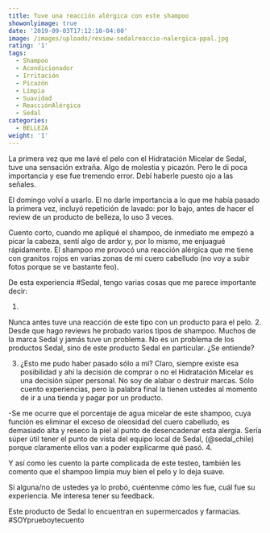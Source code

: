 ```yaml
---
title: Tuve una reacción alérgica con este shampoo
showonlyimage: true
date: '2019-09-03T17:12:10-04:00'
image: /images/uploads/review-sedalreaccio-nalergica-ppal.jpg
rating: '1'
tags:
  - Shampoo
  - Acondicionador
  - Irritación
  - Picazón
  - Limpia
  - Suavidad
  - ReacciónAlérgica
  - Sedal
categories:
  - BELLEZA
weight: '1'
---
```

La primera vez que me lavé el pelo con el Hidratación Micelar de Sedal, tuve una sensación extraña. Algo de molestia y picazón. Pero le di poca importancia y ese fue tremendo error. Debí haberle puesto ojo a las señales.

El domingo volví a usarlo. El no darle importancia a lo que me había pasado la primera vez, incluyó repetición de lavado: por lo bajo, antes de hacer el review de un producto de belleza, lo uso 3 veces.

Cuento corto, cuando me apliqué el shampoo, de inmediato me empezó a picar la cabeza, sentí algo de ardor y, por lo mismo, me enjuagué rápidamente. El shampoo me provocó una reacción alérgica que me tiene con granitos rojos en varias zonas de mi cuero cabelludo (no voy a subir fotos porque se ve bastante feo).

De esta experiencia #Sedal, tengo varias cosas que me parece importante decir:

1. Nunca antes tuve una reacción de este tipo con un producto para el pelo. 
2. Desde que hago reviews he probado varios tipos de shampoo. Muchos de la marca Sedal y jamás tuve un problema. No es un problema de los productos Sedal, sino de este producto Sedal en particular. ¿Se entiende?
3. ¿Esto me pudo haber pasado sólo a mí? Claro, siempre existe esa posibilidad y ahí la decisión de comprar o no el Hidratación Micelar es una decisión súper personal. No soy de alabar o destruir marcas. Sólo cuento experiencias, pero la palabra final la tienen ustedes al momento de ir a una tienda y pagar por un producto.-Se me ocurre que el porcentaje de agua micelar de este shampoo, cuya función es eliminar el exceso de oleosidad del cuero cabelludo, es demasiado alta y reseco la piel al punto de desencadenar esta alergia. Sería súper útil tener el punto de vista del equipo local de Sedal, (@sedal_chile) porque claramente ellos van a poder explicarme qué pasó.
4. Y así como les cuento la parte complicada de este testeo, también les comento que el shampoo limpia muy bien el pelo y lo deja suave. 

Si alguna/no de ustedes ya lo probó, cuéntenme cómo les fue, cuál fue su experiencia. Me interesa tener su feedback. Este producto de Sedal lo encuentran en supermercados y farmacias. #SOYprueboytecuento
